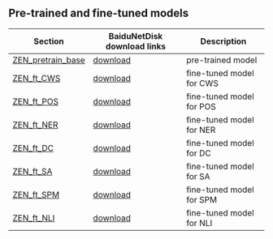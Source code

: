 ## Pre-trained and fine-tuned models

| Section | BaiduNetDisk download links | Description |
|-|-|-|
|[ZEN_pretrain_base](http://zen.chuangxin.com/ZEN/models/ZEN_pretrain_base_v0.1.0.zip)| [download](https://pan.baidu.com/s/1E2ylFnzGSkwBc8tY_OqZYg)| pre-trained model|
|[ZEN_ft_CWS](http://zen.chuangxin.com/ZEN/models/ZEN_ft_CWS_v0.1.0.zip)| [download](https://pan.baidu.com/s/1lLnVHMVRYCcvMPDc_x5_mQ)| fine-tuned model for CWS |
|[ZEN_ft_POS](http://zen.chuangxin.com/ZEN/models/ZEN_ft_POS_v0.1.0.zip)| [download](https://pan.baidu.com/s/1EsUsvESTcbFOxfRmRqeiAw)| fine-tuned model for POS |
|[ZEN_ft_NER](http://zen.chuangxin.com/ZEN/models/ZEN_ft_NER_v0.1.0.zip)| [download](https://pan.baidu.com/s/1Gm1elPxl3jeZzisGSI6xng)| fine-tuned model for NER |
|[ZEN_ft_DC](http://zen.chuangxin.com/ZEN/models/ZEN_ft_DC_v0.1.0.zip)| [download](https://pan.baidu.com/s/1s0mzdHpmUFFlSR69BlQw_g)| fine-tuned model for DC |
|[ZEN_ft_SA](http://zen.chuangxin.com/ZEN/models/ZEN_ft_SA_v0.1.0.zip)| [download](https://pan.baidu.com/s/1yfuydyR3tEj48LeTsfRxKg)| fine-tuned model for SA |
|[ZEN_ft_SPM](http://zen.chuangxin.com/ZEN/models/ZEN_ft_SPM_v0.1.0.zip)| [download](https://pan.baidu.com/s/1CpR3kDt6TpBaLYX4jB3hpw)| fine-tuned model for SPM |
|[ZEN_ft_NLI](http://zen.chuangxin.com/ZEN/models/ZEN_ft_NLI_v0.1.0.zip)| [download](https://pan.baidu.com/s/1ZRaqhEuGYZA6MbTumKPKEQ)| fine-tuned model for NLI |
